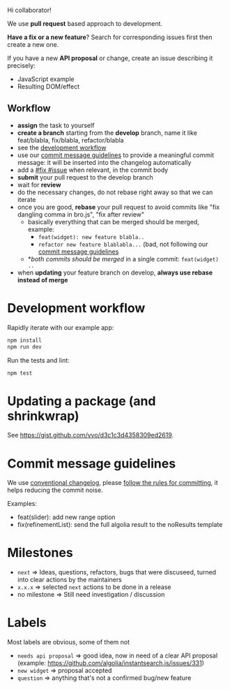 Hi collaborator!

We use **pull request** based approach to development.

**Have a fix or a new feature**? Search for corresponding issues first then
create a new one.

If you have a new **API proposal** or change, create an issue describing it precisely:
- JavaScript example
- Resulting DOM/effect

## Workflow
- **assign** the task to yourself
- **create a branch** starting from the **develop** branch, name it like feat/blabla, fix/blabla, refactor/blabla
- see the [development workflow](#development-workflow)
- use our [commit message guidelines](#commit-message-guidelines) to provide a meaningful commit message: it will be inserted into the changelog automatically
- add a [#fix #issue](https://help.github.com/articles/closing-issues-via-commit-messages/) when relevant, in the commit body
- **submit** your pull request to the develop branch
- wait for **review**
- do the necessary changes, do not rebase right away so that we can iterate
- once you are good, **rebase** your pull request to avoid commits like "fix dangling comma in bro.js", "fix after review"
  - basically everything that can be merged should be merged, example:
    - `feat(widget): new feature blabla..`
    - `refactor new feature blablabla...` (bad, not following our [commit message guidelines](#commit-message-guidelines)
  - **both commits should be merged* in a single commit: `feat(widget) ..`
- when **updating** your feature branch on develop, **always use rebase instead of merge**

# Development workflow

Rapidly iterate with our example app:

```sh
npm install
npm run dev
```

Run the tests and lint:

```sh
npm test
```

# Updating a package (and shrinkwrap)

See https://gist.github.com/vvo/d3c1c3d4358309ed2619.

# Commit message guidelines

We use [conventional changelog](https://github.com/ajoslin/conventional-changelog),
please [follow the rules for committing](https://github.com/ajoslin/conventional-changelog/blob/master/conventions/angular.md), it helps reducing the commit noise.

Examples:

- feat(slider): add new range option
- fix(refinementList): send the full algolia result to the noResults template

# Milestones

- `next` => Ideas, questions, refactors, bugs that were discuseed, turned into clear actions by the maintainers
- `x.x.x` => selected `next` actions to be done in a release
- no milestone => Still need investigation / discussion

# Labels

Most labels are obvious, some of them not

- `needs api proposal` => good idea, now in need of a clear API proposal (example: https://github.com/algolia/instantsearch.js/issues/331)
- `new widget` => proposal accepted
- `question` => anything that's not a confirmed bug/new feature
